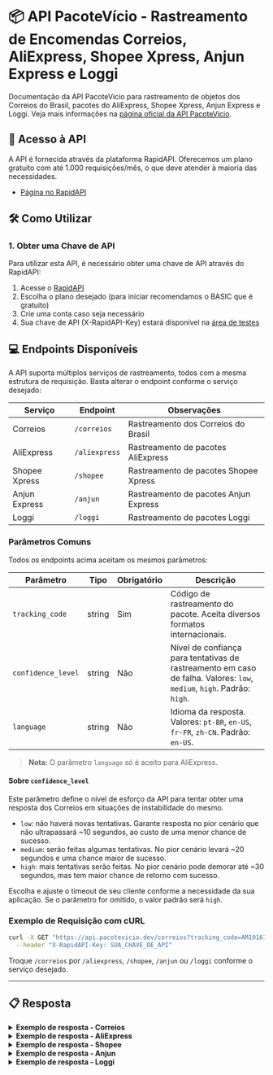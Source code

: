 # 📦 API PacoteVício - Rastreamento de Encomendas Correios, AliExpress, Shopee Xpress, Anjun Express e Loggi

Documentação da API PacoteVício para rastreamento de objetos dos Correios do Brasil, pacotes do AliExpress, Shopee Xpress, Anjun Express e Loggi.
Veja mais informações na [página oficial da API PacoteVício](http://pacotevicio.dev).

## 🔗 Acesso à API

A API é fornecida através da plataforma RapidAPI.
Oferecemos um plano gratuito com até 1.000 requisições/mês, o que deve atender à maioria das necessidades.
- [Página no RapidAPI](https://rapidapi.com/pacotevicio-pacotevicio-default/api/correios-rastreamento-de-encomendas)

## 🛠️ Como Utilizar

### 1. Obter uma Chave de API

Para utilizar esta API, é necessário obter uma chave de API através do RapidAPI:

1. Acesse o [RapidAPI](https://rapidapi.com/pacotevicio-pacotevicio-default/api/correios-rastreamento-de-encomendas)
2. Escolha o plano desejado (para iniciar recomendamos o BASIC que é gratuito)
3. Crie uma conta caso seja necessário
4. Sua chave de API (X-RapidAPI-Key) estará disponível na [área de testes](https://rapidapi.com/pacotevicio-pacotevicio-default/api/correios-rastreamento-de-encomendas/playground/apiendpoint_19d15e2c-d3a9-422f-9da1-05881c97f70d)


## 💻 Endpoints Disponíveis

A API suporta múltiplos serviços de rastreamento, todos com a mesma estrutura de requisição. Basta alterar o endpoint conforme o serviço desejado:

| Serviço         | Endpoint           | Observações                                 |
|-----------------|-------------------|---------------------------------------------|
| Correios        | `/correios`       | Rastreamento dos Correios do Brasil         |
| AliExpress      | `/aliexpress`     | Rastreamento de pacotes AliExpress          |
| Shopee Xpress   | `/shopee`         | Rastreamento de pacotes Shopee Xpress       |
| Anjun Express   | `/anjun`          | Rastreamento de pacotes Anjun Express       |
| Loggi           | `/loggi`          | Rastreamento de pacotes Loggi               |

### Parâmetros Comuns

Todos os endpoints acima aceitam os mesmos parâmetros:

| Parâmetro         | Tipo   | Obrigatório | Descrição                                                                                   |
|-------------------|--------|-------------|---------------------------------------------------------------------------------------------|
| `tracking_code`   | string | Sim         | Código de rastreamento do pacote. Aceita diversos formatos internacionais.                  |
| `confidence_level`| string | Não         | Nível de confiança para tentativas de rastreamento em caso de falha. Valores: `low`, `medium`, `high`. Padrão: `high`. |
| `language`        | string | Não         | Idioma da resposta. Valores: `pt-BR`, `en-US`, `fr-FR`, `zh-CN`. Padrão: `en-US`. |

> **Nota:** O parâmetro `language` só é aceito para AliExpress.

#### Sobre `confidence_level`

Este parâmetro define o nível de esforço da API para tentar obter uma resposta dos Correios em situações de instabilidade do mesmo.

- `low`: não haverá novas tentativas. Garante resposta no pior cenário que não ultrapassará ~10 segundos, ao custo de uma menor chance de sucesso.
- `medium`: serão feitas algumas tentativas. No pior cenário levará ~20 segundos e uma chance maior de sucesso.
- `high`: mais tentativas serão feitas. No pior cenário pode demorar até ~30 segundos, mas tem maior chance de retorno com sucesso.

Escolha e ajuste o timeout de seu cliente conforme a necessidade da sua aplicação. Se o parâmetro for omitido, o valor padrão será `high`.

### Exemplo de Requisição com cURL

```bash
curl -X GET "https://api.pacotevicio.dev/correios?tracking_code=AM101610575BR" \
  --header "X-RapidAPI-Key: SUA_CHAVE_DE_API"
```

Troque `/correios` por `/aliexpress`, `/shopee`, `/anjun` ou `/loggi` conforme o serviço desejado.

---

## 📋 Resposta

<details>
<summary><strong>Exemplo de resposta - Correios</strong></summary>

```json
{
  "codObjeto": "AM101610575BR",
  "tipoPostal": {
    "sigla": "AM",
    "descricao": "ETIQUETA LOGICA PAC",
    "categoria": "ENCOMENDA PAC",
    "tipo": "N"
  },
  "dtPrevista": "20/03/2025",
  "modalidade": "F",
  "eventos": [
    {
      "codigo": "BDE",
      "tipo": "01",
      "dtHrCriado": {
        "date": "2025-03-03 23:30:03.000000",
        "timezone_type": 3,
        "timezone": "America/Sao_Paulo"
      },
      "descricao": "Objeto entregue ao destinatário",
      "unidade": {
        "codSro": "50630977",
        "tipo": "Unidade de Tratamento",
        "endereco": {
          "cidade": "Recife",
          "uf": "PE"
        }
      },
      "unidadeDestino": null,
      "descricaoFrontEnd": "ENTREGUE",
      "finalizador": "S",
      "rota": "CONTEXTO",
      "descricaoWeb": "ENTREGUE",
      "detalhe": "Nossa entrega atendeu às suas expectativas? Conte pra gente: https://survey3.medallia.com/?correios-nps-sms-sro&obj=AM101610575BR",
    },
    {
      "codigo": "PO",
      "tipo": "09",
      "dtHrCriado": {
        "date": "2025-02-24 15:51:29.000000",
        "timezone_type": 3,
        "timezone": "America/Sao_Paulo"
      },
      "descricao": "Objeto postado após o horário limite da unidade",
      "unidade": {
        "codSro": "65995970",
        "tipo": "Agência dos Correios",
        "endereco": {
          "cidade": "Feira Nova do Maranhao",
          "uf": "MA",
        }
      },
      "unidadeDestino": null,
      "descricaoFrontEnd": "Postado depois do horário",
      "finalizador": "N",
      "rota": "NORMAL",
      "descricaoWeb": "POSTAGEM",
      "detalhe": "Sujeito a encaminhamento no próximo dia útil",
    }
  ],
  "situacao": "E",
  "autoDeclaracao": false,
  "encargoImportacao": false,
  "percorridaCarteiro": false,
  "bloqueioObjeto": false,
  "arEletronico": false,
  "atrasado": false
}
```
</details>

<details>
<summary><strong>Exemplo de resposta - AliExpress</strong></summary>

```json
{
    "mailNo": "LP00123456789CN",
    "originCountry": "Mainland China",
    "destCountry": "Brazil",
    "status": "CLEAR_CUSTOMS",
    "statusDesc": "In customs ",
    "mailNoSource": "AE",
    "globalEtaInfo": {
        "etaDesc": "Estimated delivery by",
        "deliveryMinTime": 1749006268984,
        "deliveryMaxTime": 1750475068984
    },
    "detailList": [
        {
            "time": 1748410407000,
            "timeStr": "2025-05-28 13:33:27",
            "desc": "",
            "standerdDesc": "Import customs clearance complete",
            "descTitle": "Carrier note:",
            "timeZone": "GMT-3",
            "actionCode": "CC_IM_SUCCESS"
        },
        {
            "time": 1747839077000,
            "timeStr": "2025-05-21 22:51:17",
            "desc": "",
            "standerdDesc": "[Shatian Town] Processing at sorting center",
            "descTitle": "Carrier note:",
            "timeZone": "GMT+8",
            "actionCode": "SC_INBOUND_SUCCESS"
        },
        {
            "time": 1747805584000,
            "timeStr": "2025-05-21 13:33:04",
            "desc": "",
            "standerdDesc": "Received by logistics company",
            "descTitle": "Carrier note:",
            "timeZone": "GMT+8",
            "actionCode": "PU_PICKUP_SUCCESS"
        }
    ],
    "daysNumber": "8\tday(s)"
}
```
</details>

<details>
<summary><strong>Exemplo de resposta - Shopee</strong></summary>

```json
{
    "sls_tracking_number": "BR2561249217932",
    "need_translate": 0,
    "delivery_type": "SHOPEE_CREDIT",
    "recipient_name": "",
    "phone": "",
    "current_status": "Delivered",
    "tracking_list": [
        {
            "timestamp": 1749140169,
            "status": "Delivered",
            "message": "[LM Hub_MG_Uberlândia] Your parcel has been delivered [Fulano da Silva] [ Receptionist]"
        },
        {
            "timestamp": 1749122864,
            "status": "Delivering",
            "message": "[LM Hub_MG_Uberlândia] Your parcel is being delivered by courier"
        },
        {
            "timestamp": 1749089703,
            "status": "LMHub_Received",
            "message": "[LM Hub_MG_Uberlândia] Your parcel has been received by delivery hub"
        },
        {
            "timestamp": 1749034791,
            "status": "SOC_LHTransporting",
            "message": "Parcel [TO202506041ZAJ7] transporting to [LM Hub_MG_Uberlândia]"
        },
        {
            "timestamp": 1748937958,
            "status": "SOC_Received",
            "message": "[SoC_SP_Santana] Your parcel has been received by sorting center"
        },
        {
            "timestamp": 1748906285,
            "status": "SOC_Pickup_Done",
            "message": "[SoC_SP_Santana] Your parcel has been picked up"
        },
        {
            "timestamp": 1748904099,
            "status": "DOP_Received",
            "message": "Your parcel has been received by drop off point"
        },
        {
            "timestamp": 1748893392,
            "status": "Created",
            "message": "Order has been created"
        }
    ],
    "status_list": [
        {
            "timestamp": 1748893392,
            "code": 1,
            "text": "Created",
            "state_ls": "Created",
            "icon": "Order Created"
        },
        {
            "timestamp": 1748937958,
            "code": 1,
            "text": "Pending_Receive",
            "state_ls": "Pending_Receive",
            "icon": "Picked Up"
        },
        {
            "timestamp": 1749089703,
            "code": 1,
            "text": "Pending",
            "state_ls": "Pending",
            "icon": "Sorting"
        },
        {
            "timestamp": 1749122864,
            "code": 1,
            "text": "Assigned",
            "state_ls": "Assigned",
            "icon": "Courier Delivery"
        },
        {
            "timestamp": 1749140169,
            "code": 1,
            "text": "Delivered",
            "state_ls": "Delivered",
            "icon": "Delivered"
        }
    ]
}
```
</details>

<details>
<summary><strong>Exemplo de resposta - Anjun</strong></summary>

```json
{
    "lastTrackStatus": "signed",
    "nodeDataList": [
        {
            "address": "Sorocaba / SP",
            "codeNumber": null,
            "collectType": null,
            "content": null,
            "dateTime": "21-01-2025 09:22:13",
            "deliverdNamePhoto": null,
            "deliverdPhoto": null,
            "localTrackCode": "14",
            "nextSiteName": null,
            "operateUserName": null,
            "problemType": "",
            "signDesc": "Objeto entregue pelo próprio",
            "signType": 1,
            "signTypeName": "Objeto entregue pelo próprio",
            "siteName": null,
            "status": "O pacote foi assinado para",
            "statusCode": "signed",
            "statusDetail": null
        },
        {
            "address": "Sorocaba / SP",
            "codeNumber": null,
            "collectType": null,
            "content": null,
            "dateTime": "14-01-2025 05:56:55",
            "deliverdNamePhoto": null,
            "deliverdPhoto": null,
            "localTrackCode": "13",
            "nextSiteName": null,
            "operateUserName": null,
            "problemType": "",
            "signDesc": null,
            "signType": null,
            "signTypeName": null,
            "siteName": null,
            "status": "Objeto saiu para entrega ao destinatário",
            "statusCode": "delivering",
            "statusDetail": null
        },
        {
            "address": "Sorocaba / SP",
            "codeNumber": null,
            "collectType": null,
            "content": null,
            "dateTime": "13-01-2025 14:00:16",
            "deliverdNamePhoto": null,
            "deliverdPhoto": null,
            "localTrackCode": "13",
            "nextSiteName": null,
            "operateUserName": null,
            "problemType": "",
            "signDesc": null,
            "signType": null,
            "signTypeName": null,
            "siteName": null,
            "status": "Objeto saiu para entrega ao destinatário",
            "statusCode": "delivering",
            "statusDetail": null
        },
        {
            "address": "Sorocaba / SP",
            "codeNumber": null,
            "collectType": null,
            "content": null,
            "dateTime": "13-01-2025 08:24:46",
            "deliverdNamePhoto": null,
            "deliverdPhoto": null,
            "localTrackCode": "13",
            "nextSiteName": null,
            "operateUserName": null,
            "problemType": "",
            "signDesc": null,
            "signType": null,
            "signTypeName": null,
            "siteName": null,
            "status": "Objeto saiu para entrega ao destinatário",
            "statusCode": "delivering",
            "statusDetail": null
        },
        {
            "address": "Sorocaba / SP",
            "codeNumber": null,
            "collectType": null,
            "content": null,
            "dateTime": "13-01-2025 08:23:22",
            "deliverdNamePhoto": null,
            "deliverdPhoto": null,
            "localTrackCode": "13",
            "nextSiteName": null,
            "operateUserName": null,
            "problemType": "",
            "signDesc": null,
            "signType": null,
            "signTypeName": null,
            "siteName": null,
            "status": "Objeto saiu para entrega ao destinatário",
            "statusCode": "delivering",
            "statusDetail": null
        },
        {
            "address": "Sorocaba / SP",
            "codeNumber": "Sorocaba / SP",
            "collectType": null,
            "content": null,
            "dateTime": "10-01-2025 14:25:10",
            "deliverdNamePhoto": null,
            "deliverdPhoto": null,
            "localTrackCode": "12",
            "nextSiteName": null,
            "operateUserName": null,
            "problemType": "",
            "signDesc": null,
            "signType": null,
            "signTypeName": null,
            "siteName": "SP-R-D086",
            "status": "Objeto chegou ao ponto de entrega",
            "statusCode": "delivery_site_in_storage",
            "statusDetail": null
        },
        {
            "address": "São Paulo / SP",
            "codeNumber": 9,
            "collectType": null,
            "content": null,
            "dateTime": "10-01-2025 08:37:05",
            "deliverdNamePhoto": null,
            "deliverdPhoto": null,
            "localTrackCode": "09",
            "nextSiteName": "SP-R-D086",
            "operateUserName": null,
            "problemType": "",
            "signDesc": null,
            "signType": null,
            "signTypeName": null,
            "siteName": null,
            "status": "Objeto saiu do CD",
            "statusCode": "transfer_out_storage",
            "statusDetail": null
        },
        {
            "address": "São Paulo / SP",
            "codeNumber": 7,
            "collectType": null,
            "content": null,
            "dateTime": "10-01-2025 05:47:09",
            "deliverdNamePhoto": null,
            "deliverdPhoto": null,
            "localTrackCode": "08",
            "nextSiteName": null,
            "operateUserName": null,
            "problemType": "",
            "signDesc": null,
            "signType": null,
            "signTypeName": null,
            "siteName": null,
            "status": "Transferência e armazenagem",
            "statusCode": "transfer_in_storage",
            "statusDetail": null
        }
    ],
    "providerNumber": null,
    "trackNo": "AJ250101341570001"
}
```
</details>

<details>
<summary><strong>Exemplo de resposta - Loggi</strong></summary>

```json
{
    "packages": [
        {
            "loggiKey": "M5UDCZLG3JCXIN5HUTNVTWQVD5",
            "trackingCode": "ME251TCU021BR",
            "companyId": 1712416,
            "promisedDate": "2025-05-29T02:00:00Z",
            "slo": 4,
            "serviceType": "Unknown",
            "labelled": true,
            "packaged": true,
            "status": {
                "statusCode": 2,
                "label": "Entregue"
            },
            "recipient": {
                "name": "João",
                "document": "999.***.***-99",
                "phone": "99*****99",
                "address": {
                    "street": "Avenida ****",
                    "number": "999",
                    "complement": "1B",
                    "neighborhood": "In**********",
                    "city": "São Pa***",
                    "state": "SP",
                    "postalCode": "*****-999"
                }
            },
            "sender": {
                "name": "ABC",
                "address": {
                    "postalCode": "*****-999"
                }
            },
            "deviation": {},
            "pickup": {
                "pickupType": "PICKUP_TYPE_DEDICATED"
            },
            "history": {
                "history": [
                    {
                        "statusCode": 2,
                        "label": "Entregue",
                        "updateTime": "2025-05-26T15:50:31Z"
                    },
                    {
                        "statusCode": 3,
                        "label": "Retirado",
                        "location": "Base São Paulo - Mooca, São Paulo - SP",
                        "updateTime": "2025-05-26T08:24:42.296641Z"
                    },
                    {
                        "statusCode": 89,
                        "label": "Transferência finalizada",
                        "location": "Base São Paulo - Mooca, São Paulo - SP",
                        "updateTime": "2025-05-26T08:24:02.702001Z"
                    },
                    {
                        "statusCode": 88,
                        "label": "Transferência iniciada",
                        "location": "Base Cajamar 2, Cajamar - SP",
                        "updateTime": "2025-05-24T03:22:40.415135Z"
                    },
                    {
                        "statusCode": 83,
                        "label": "Volumetrizado",
                        "updateTime": "2025-05-24T02:05:03.218700Z"
                    },
                    {
                        "statusCode": 89,
                        "label": "Transferência finalizada",
                        "location": "Base Cajamar 2, Cajamar - SP",
                        "updateTime": "2025-05-24T01:12:05.900500Z"
                    },
                    {
                        "statusCode": 88,
                        "label": "Transferência iniciada",
                        "location": "Base XD - Brasília, Brasília - DF",
                        "updateTime": "2025-05-23T06:23:49.198770Z"
                    },
                    {
                        "statusCode": 89,
                        "label": "Transferência finalizada",
                        "updateTime": "2025-05-23T05:08:13.608395Z"
                    },
                    {
                        "statusCode": 88,
                        "label": "Transferência iniciada",
                        "location": "Base Goiania - Aparecida de Goiania, Aparecida de Goiânia - GO",
                        "updateTime": "2025-05-22T07:23:05.786885Z"
                    },
                    {
                        "statusCode": 84,
                        "label": "Conferido",
                        "updateTime": "2025-05-22T07:17:31.444388Z"
                    },
                    {
                        "statusCode": 91,
                        "label": "Arquivo integrado",
                        "location": "Base Goiania - Aparecida de Goiania, Aparecida de Goiânia - GO",
                        "updateTime": "2025-05-21T20:47:43.681629Z"
                    }
                ]
            },
            "deliveryDirection": {
                "code": 1,
                "text": "Em direção de entrega"
            },
            "associatedService": {
                "name": "Loggi Nacional",
                "description": "Envio com Coleta fixa dedicada e Entrega na Porta do destinatário.",
                "externalServiceId": "DLVR-DEDI-DOOR-STAN-01",
                "serviceSpecificationCategory": "PARCEL_DELIVERY",
                "mileComponentsFirstMile": "PICKUP_TYPE_DEDICATED",
                "mileComponentsMiddleMile": "PROCESSING_TYPE_STANDARD",
                "mileComponentsLastMile": "DELIVERY_TYPE_CUSTOMER_DOOR"
            }
        }
    ],
    "proofOfDeliveryDetails": {
        "loggiKey": "M5UDCZLG3JCXIN5HUTNVTWQVD6",
        "trackingCode": "ME251TCU021BR",
        "deliveryDate": "2025-05-26T15:50:31Z",
        "deliveryLocation": {
            "street": "Avenida J****",
            "number": "999",
            "complement": "1B",
            "neighborhood": "Ba**********",
            "city": "São Pa***",
            "state": "SP",
            "postalCode": "*****-011"
        },
        "deliveryInfo": "Na portaria",
        "receivedBy": {
            "name": "João",
            "document": "99.***.***-9x"
        },
        "receiptUrl": "https://dnni6puux43rok3alyymdo3dw40hifgi.lambda-url.us-east-1.on.aws/?secret-id=380ac47d2e&tracking-key=ME251TCU021BR",
        "deliveryDriver": {
            "info": "Entregador individual"
        },
        "recipient": {
            "name": "José"
        },
        "sender": {
            "name": "ABC"
        },
        "sourceApp": "Loggi para entregar"
    }
}
```
</details>

